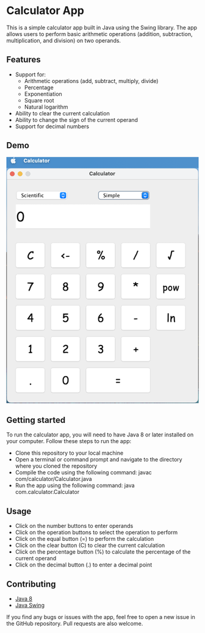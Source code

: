 # Calculator App
This is a simple calculator app built in Java using the Swing library. The app allows users to perform basic arithmetic operations (addition, subtraction, multiplication, and division) on two operands.

## Features
- Support for:
  - Arithmetic operations (add, subtract, multiply, divide)
  - Percentage
  - Exponentiation
  - Square root
  - Natural logarithm
- Ability to clear the current calculation
- Ability to change the sign of the current operand
- Support for decimal numbers

## Demo
![demo](public/demo.png)

## Getting started
To run the calculator app, you will need to have Java 8 or later installed on your computer. Follow these steps to run the app:

- Clone this repository to your local machine
- Open a terminal or command prompt and navigate to the directory where you cloned the repository
- Compile the code using the following command: javac com/calculator/Calculator.java
- Run the app using the following command: java com.calculator.Calculator

## Usage
- Click on the number buttons to enter operands
- Click on the operation buttons to select the operation to perform
- Click on the equal button (=) to perform the calculation
- Click on the clear button (C) to clear the current calculation
- Click on the percentage button (%) to calculate the percentage of the current operand
- Click on the decimal button (.) to enter a decimal point

## Contributing
- [Java 8](https://www.java.com/en/download/help/java8.html)
- [Java Swing](https://docs.oracle.com/javase/tutorial/uiswing/start/index.html)

If you find any bugs or issues with the app, feel free to open a new issue in the GitHub repository. Pull requests are also welcome.

